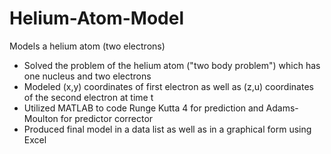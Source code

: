 # Helium-Atom-Model
Models a helium atom (two electrons)
- Solved the problem of the helium atom ("two body problem") which has one nucleus and two electrons
- Modeled (x,y) coordinates of first electron as well as (z,u) coordinates of the second electron at time t
- Utilized MATLAB to code Runge Kutta 4 for prediction and Adams-Moulton for predictor corrector
- Produced final model in a data list as well as in a graphical form using Excel
